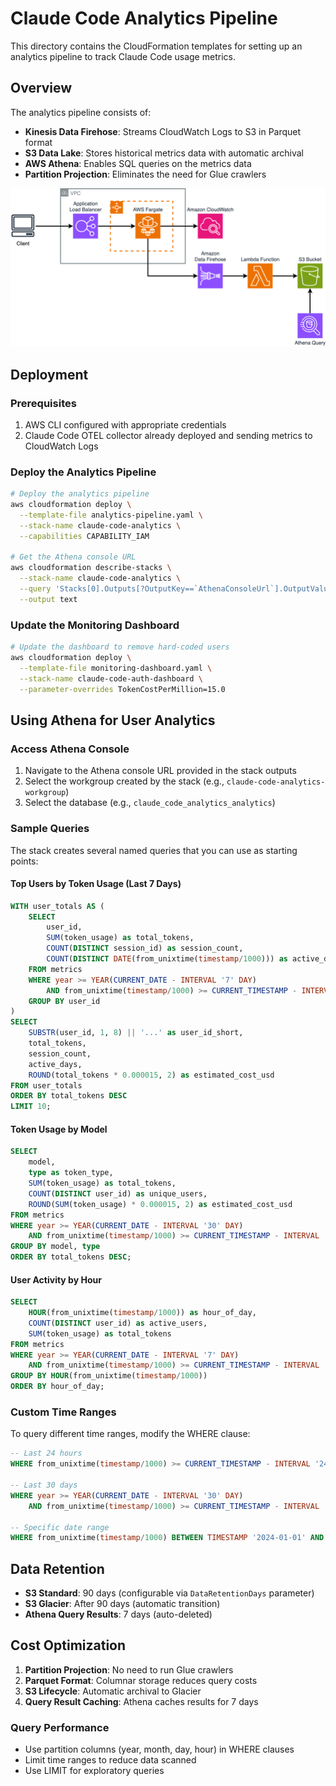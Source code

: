# Claude Code Analytics Pipeline

This directory contains the CloudFormation templates for setting up an analytics pipeline to track Claude Code usage metrics.

## Overview

The analytics pipeline consists of:

- **Kinesis Data Firehose**: Streams CloudWatch Logs to S3 in Parquet format
- **S3 Data Lake**: Stores historical metrics data with automatic archival
- **AWS Athena**: Enables SQL queries on the metrics data
- **Partition Projection**: Eliminates the need for Glue crawlers

![Overview](../images/otel-monitoring-flow.png)

## Deployment

### Prerequisites

1. AWS CLI configured with appropriate credentials
2. Claude Code OTEL collector already deployed and sending metrics to CloudWatch Logs

### Deploy the Analytics Pipeline

```bash
# Deploy the analytics pipeline
aws cloudformation deploy \
  --template-file analytics-pipeline.yaml \
  --stack-name claude-code-analytics \
  --capabilities CAPABILITY_IAM

# Get the Athena console URL
aws cloudformation describe-stacks \
  --stack-name claude-code-analytics \
  --query 'Stacks[0].Outputs[?OutputKey==`AthenaConsoleUrl`].OutputValue' \
  --output text
```

### Update the Monitoring Dashboard

```bash
# Update the dashboard to remove hard-coded users
aws cloudformation deploy \
  --template-file monitoring-dashboard.yaml \
  --stack-name claude-code-auth-dashboard \
  --parameter-overrides TokenCostPerMillion=15.0
```

## Using Athena for User Analytics

### Access Athena Console

1. Navigate to the Athena console URL provided in the stack outputs
2. Select the workgroup created by the stack (e.g., `claude-code-analytics-workgroup`)
3. Select the database (e.g., `claude_code_analytics_analytics`)

### Sample Queries

The stack creates several named queries that you can use as starting points:

#### Top Users by Token Usage (Last 7 Days)

```sql
WITH user_totals AS (
    SELECT
        user_id,
        SUM(token_usage) as total_tokens,
        COUNT(DISTINCT session_id) as session_count,
        COUNT(DISTINCT DATE(from_unixtime(timestamp/1000))) as active_days
    FROM metrics
    WHERE year >= YEAR(CURRENT_DATE - INTERVAL '7' DAY)
        AND from_unixtime(timestamp/1000) >= CURRENT_TIMESTAMP - INTERVAL '7' DAY
    GROUP BY user_id
)
SELECT
    SUBSTR(user_id, 1, 8) || '...' as user_id_short,
    total_tokens,
    session_count,
    active_days,
    ROUND(total_tokens * 0.000015, 2) as estimated_cost_usd
FROM user_totals
ORDER BY total_tokens DESC
LIMIT 10;
```

#### Token Usage by Model

```sql
SELECT
    model,
    type as token_type,
    SUM(token_usage) as total_tokens,
    COUNT(DISTINCT user_id) as unique_users,
    ROUND(SUM(token_usage) * 0.000015, 2) as estimated_cost_usd
FROM metrics
WHERE year >= YEAR(CURRENT_DATE - INTERVAL '30' DAY)
    AND from_unixtime(timestamp/1000) >= CURRENT_TIMESTAMP - INTERVAL '30' DAY
GROUP BY model, type
ORDER BY total_tokens DESC;
```

#### User Activity by Hour

```sql
SELECT
    HOUR(from_unixtime(timestamp/1000)) as hour_of_day,
    COUNT(DISTINCT user_id) as active_users,
    SUM(token_usage) as total_tokens
FROM metrics
WHERE year >= YEAR(CURRENT_DATE - INTERVAL '7' DAY)
    AND from_unixtime(timestamp/1000) >= CURRENT_TIMESTAMP - INTERVAL '7' DAY
GROUP BY HOUR(from_unixtime(timestamp/1000))
ORDER BY hour_of_day;
```

### Custom Time Ranges

To query different time ranges, modify the WHERE clause:

```sql
-- Last 24 hours
WHERE from_unixtime(timestamp/1000) >= CURRENT_TIMESTAMP - INTERVAL '24' HOUR

-- Last 30 days
WHERE year >= YEAR(CURRENT_DATE - INTERVAL '30' DAY)
    AND from_unixtime(timestamp/1000) >= CURRENT_TIMESTAMP - INTERVAL '30' DAY

-- Specific date range
WHERE from_unixtime(timestamp/1000) BETWEEN TIMESTAMP '2024-01-01' AND TIMESTAMP '2024-01-31'
```

## Data Retention

- **S3 Standard**: 90 days (configurable via `DataRetentionDays` parameter)
- **S3 Glacier**: After 90 days (automatic transition)
- **Athena Query Results**: 7 days (auto-deleted)

## Cost Optimization

1. **Partition Projection**: No need to run Glue crawlers
2. **Parquet Format**: Columnar storage reduces query costs
3. **S3 Lifecycle**: Automatic archival to Glacier
4. **Query Result Caching**: Athena caches results for 7 days

### Query Performance

- Use partition columns (year, month, day, hour) in WHERE clauses
- Limit time ranges to reduce data scanned
- Use LIMIT for exploratory queries
